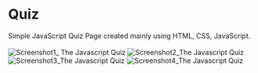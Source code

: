 # Quiz
Simple JavaScript Quiz Page created mainly using HTML, CSS, JavaScript.
<br>
<br>
![Screenshot1_ The Javascript Quiz](https://user-images.githubusercontent.com/54464084/188266670-0f5c0ab1-9a26-494a-93f6-0767ec0ce4ab.png)
![Screenshot2_The Javascript Quiz](https://user-images.githubusercontent.com/54464084/188266682-85ae3d0b-130d-4c6c-b3af-4e97096823c0.png)
![Screenshot3_The Javascript Quiz](https://user-images.githubusercontent.com/54464084/188266685-37c6cd68-e429-4810-8065-3716c9a21a04.png)
![Screenshot4_The Javascript Quiz](https://user-images.githubusercontent.com/54464084/188266690-5e19cc90-a057-43a9-aa24-da66783307ce.png)
